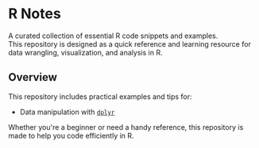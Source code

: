 # R Notes

A curated collection of essential R code snippets and examples.  
This repository is designed as a quick reference and learning resource for data wrangling, visualization, and analysis in R.

## Overview

This repository includes practical examples and tips for:

- Data manipulation with [`dplyr`](https://dplyr.tidyverse.org/)

Whether you're a beginner or need a handy reference, this repository is made to help you code efficiently in R.
